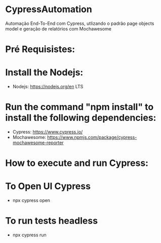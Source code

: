 # CypressAutomation
Automação End-To-End com Cypress, utlizando o padrão page objects model e geração de relatórios com Mochawesome

# Pré Requisistes:

# Install the Nodejs:

- Nodejs: https://nodejs.org/en LTS

# Run the command "npm install" to install the following dependencies:

- Cypress: https://www.cypress.io/
- Mochawesome: https://www.npmjs.com/package/cypress-mochawesome-reporter

# How to execute and run Cypress:

# To Open UI Cypress
- npx cypress open
# To run tests headless
- npx cypress run
